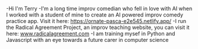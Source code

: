 -Hi I'm Terry
-I'm a long time improv comedian who fell in love with AI when I worked with a student of mine to create an AI powered improv comedy practice app. Visit it here: https://ornate-pasca-e2e545.netlify.app/
-I run the Radical Agreement Project, an improv teaching website, you can visit it here: www.radicalagreement.com
-I am training mysef in Python and Javascript with an eye towards a future carer in computer science
